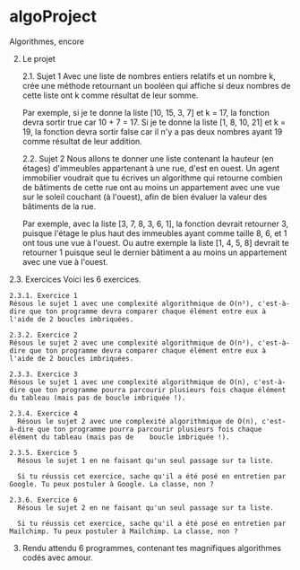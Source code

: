 # algoProject

Algorithmes, encore
 
2. Le projet

    2.1. Sujet 1
    Avec une liste de nombres entiers relatifs et un nombre k, crée une méthode retournant un booléen qui affiche si deux nombres de cette liste ont k comme résultat de leur somme.

    Par exemple, si je te donne la liste [10, 15, 3, 7] et k = 17, la fonction devra sortir true car 10 + 7 = 17. Si je te donne la liste [1, 8, 10, 21] et k = 19, la fonction devra sortir false car il n'y a pas deux nombres ayant 19 comme résultat de leur addition.

    2.2. Sujet 2
    Nous allons te donner une liste contenant la hauteur (en étages) d'immeubles appartenant à une rue, d'est en ouest. Un agent immobilier voudrait que tu écrives un algorithme qui retourne combien de bâtiments de cette rue ont au moins un appartement avec une vue sur le soleil couchant (à l'ouest), afin de bien évaluer la valeur des bâtiments de la rue.

    Par exemple, avec la liste [3, 7, 8, 3, 6, 1], la fonction devrait retourner 3, puisque l'étage le plus haut des immeubles ayant comme taille 8, 6, et 1 ont tous une vue à l'ouest. Ou autre exemple la liste [1, 4, 5, 8] devrait te retourner 1 puisque seul le dernier bâtiment a au moins un appartement avec une vue à l'ouest.

2.3. Exercices
  Voici les 6 exercices.

    2.3.1. Exercice 1
    Résous le sujet 1 avec une complexité algorithmique de O(n²), c'est-à-dire que ton programme devra comparer chaque élément entre eux à l'aide de 2 boucles imbriquées.

    2.3.2. Exercice 2
    Résous le sujet 2 avec une complexité algorithmique de O(n²), c'est-à-dire que ton programme devra comparer chaque élément entre eux à l'aide de 2 boucles imbriquées.

    2.3.3. Exercice 3
    Résous le sujet 1 avec une complexité algorithmique de O(n), c'est-à-dire que ton programme pourra parcourir plusieurs fois chaque élément du tableau (mais pas de boucle imbriquée !).

    2.3.4. Exercice 4
      Résous le sujet 2 avec une complexité algorithmique de O(n), c'est-à-dire que ton programme pourra parcourir plusieurs fois chaque élément du tableau (mais pas de    boucle imbriquée !).

    2.3.5. Exercice 5
      Résous le sujet 1 en ne faisant qu'un seul passage sur ta liste.

      Si tu réussis cet exercice, sache qu'il a été posé en entretien par Google. Tu peux postuler à Google. La classe, non ?

    2.3.6. Exercice 6
      Résous le sujet 2 en ne faisant qu'un seul passage sur ta liste.

      Si tu réussis cet exercice, sache qu'il a été posé en entretien par Mailchimp. Tu peux postuler à Mailchimp. La classe, non ?

3. Rendu attendu
  6 programmes, contenant tes magnifiques algorithmes codés avec amour.
